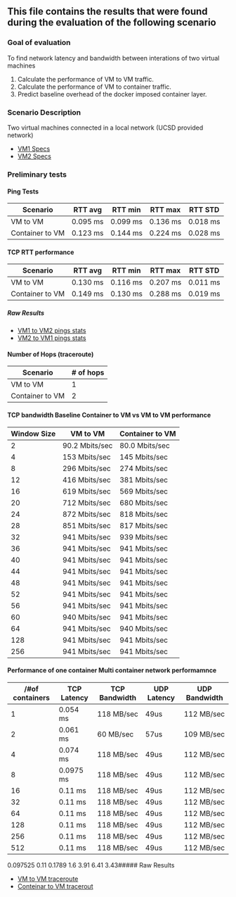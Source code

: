 ## This file contains the results that were found during the evaluation of the following scenario
### Goal of evaluation
To find network latency and bandwidth between interations of two virtual machines
1. Calculate the performance of VM to VM traffic.
2. Calculate the performance of VM to container traffic.
3. Predict baseline overhead of the docker imposed container layer.
### Scenario Description
Two virtual machines connected in a local network (UCSD provided network)
- [VM1 Specs](ucsd_vm1_specs.txt)
- [VM2 Specs](ucsd_vm2_specs.txt)

### Preliminary tests

#### Ping Tests

Scenario        | RTT avg  | RTT min | RTT max | RTT STD
----------------|----------|---------|-------- |---------
VM to VM        | 0.095 ms | 0.099 ms| 0.136 ms| 0.018 ms
Container to VM | 0.123 ms | 0.144 ms| 0.224 ms| 0.028 ms

#### TCP RTT performance

Scenario        | RTT avg  | RTT min | RTT max | RTT STD
----------------|----------|---------|-------- |---------
VM to VM        | 0.130 ms | 0.116 ms| 0.207 ms| 0.011 ms
Container to VM | 0.149 ms | 0.130 ms| 0.288 ms| 0.019 ms

##### Raw Results
- [VM1 to VM2 pings stats](vm1_ping_stats.txt)
- [VM2 to VM1 pings stats](vm2_ping_stats.txt)

#### Number of Hops (traceroute)

Scenario        |# of hops
----------------|---------
VM to VM        |1    
Container to VM |2


#### TCP bandwidth Baseline Container to VM vs VM to VM performance

Window Size     | VM to VM          | Container to VM   |
----------------|-------------------|-------------------|
2               |90.2 Mbits/sec     |80.0 Mbits/sec     |     
4               |153 Mbits/sec      |145 Mbits/sec      |
8               |296 Mbits/sec      |274 Mbits/sec      |
12              |416 Mbits/sec      |381 Mbits/sec      |
16              |619 Mbits/sec      |569 Mbits/sec      |
20              |712 Mbits/sec      |680 Mbits/sec      |
24              |872 Mbits/sec      |818 Mbits/sec      |
28              |851 Mbits/sec      |817 Mbits/sec      |
32              |941 Mbits/sec      |939 Mbits/sec      |
36              |941 Mbits/sec      |941 Mbits/sec      |
40              |941 Mbits/sec      |941 Mbits/sec      |
44              |941 Mbits/sec      |941 Mbits/sec      |
48              |941 Mbits/sec      |941 Mbits/sec      |
52              |941 Mbits/sec      |941 Mbits/sec      |
56              |941 Mbits/sec      |941 Mbits/sec      |
60              |940 Mbits/sec      |941 Mbits/sec      |
64              |941 Mbits/sec      |940 Mbits/sec      |
128             |941 Mbits/sec      |941 Mbits/sec      |
256             |941 Mbits/sec      |941 Mbits/sec      |

#### Performance of one container Multi container network performamnce

/#of containers | TCP Latency  | TCP Bandwidth | UDP Latency | UDP Bandwidth
----------------|--------------|---------------|------------ |-------------- 
1               |0.054 ms      |  118 MB/sec   | 49us        |  112 MB/sec 
2               |0.061 ms      |  60  MB/sec   | 57us        |  109 MB/sec 
4               |0.074 ms      |  118 MB/sec   | 49us        |  112 MB/sec 
8               |0.0975 ms     |  118 MB/sec   | 49us        |  112 MB/sec 
16              |0.11 ms       |  118 MB/sec   | 49us        |  112 MB/sec 
32              |0.11 ms       |  118 MB/sec   | 49us        |  112 MB/sec 
64              |0.11 ms       |  118 MB/sec   | 49us        |  112 MB/sec 
128             |0.11 ms       |  118 MB/sec   | 49us        |  112 MB/sec 
256             |0.11 ms       |  118 MB/sec   | 49us        |  112 MB/sec 
512             |0.11 ms       |  118 MB/sec   | 49us        |  112 MB/sec 



0.097525
0.11
0.1789
1.6
3.91
6.41
3.43##### Raw Results
- [VM to VM traceroute](vm1_traceroute.txt)
- [Conteinar to VM tracerout](container2_to_vm1_traceroute.txt)
